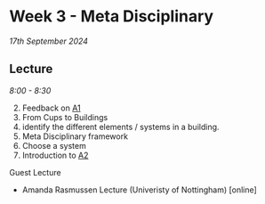 # Week 3 - Meta Disciplinary

*17th September 2024*

## Lecture 
*8:00 - 8:30*

2. Feedback on [A1]
2. From Cups to Buildings
3. identify the different elements / systems in a building.
4. Meta Disciplinary framework
5. Choose a system
6. Introduction to [A2]

Guest Lecture
* Amanda Rasmussen Lecture (Univeristy of Nottingham) [online]

[A1]: /Agile/Assignments/A1
[A2]: /Agile/Assignments/A2
